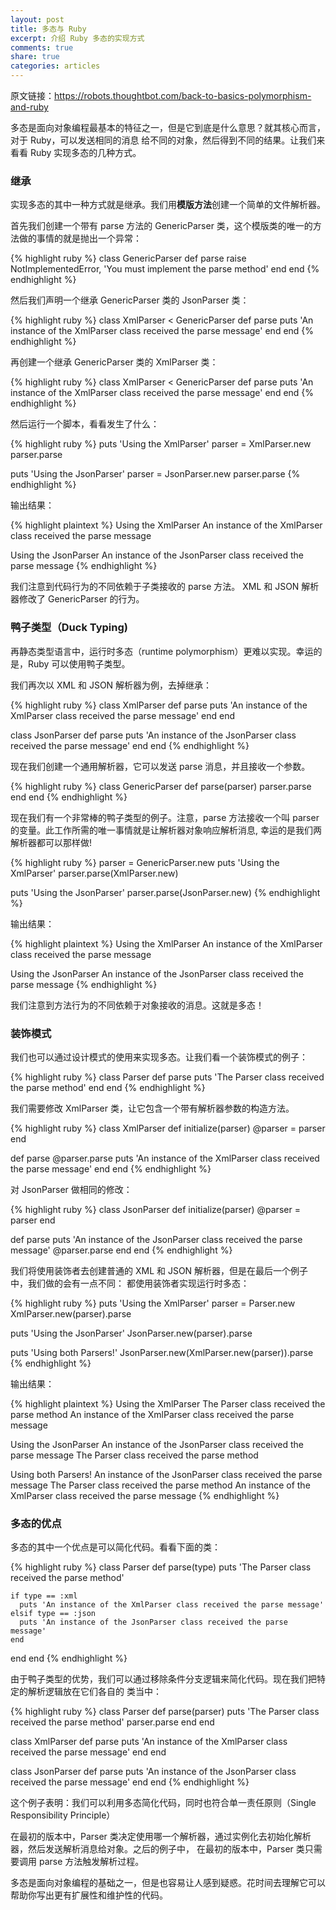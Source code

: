 ```yaml
---
layout: post
title: 多态与 Ruby
excerpt: 介绍 Ruby 多态的实现方式
comments: true
share: true
categories: articles
---
```


原文链接：https://robots.thoughtbot.com/back-to-basics-polymorphism-and-ruby

多态是面向对象编程最基本的特征之一，但是它到底是什么意思？就其核心而言，对于 Ruby，可以发送相同的消息
给不同的对象，然后得到不同的结果。让我们来看看 Ruby 实现多态的几种方式。

### 继承

实现多态的其中一种方式就是继承。我们用**模版方法**创建一个简单的文件解析器。

首先我们创建一个带有 parse 方法的 GenericParser 类，这个模版类的唯一的方法做的事情的就是抛出一个异常：

{% highlight ruby %}
class GenericParser
  def parse
    raise NotImplementedError, 'You must implement the parse method'
  end
end
{% endhighlight %}

然后我们声明一个继承 GenericParser 类的 JsonParser 类：

{% highlight ruby %}
class XmlParser < GenericParser
  def parse
    puts 'An instance of the XmlParser class received the parse message'
  end
end
{% endhighlight %}

再创建一个继承 GenericParser 类的 XmlParser 类：

{% highlight ruby %}
class XmlParser < GenericParser
  def parse
    puts 'An instance of the XmlParser class received the parse message'
  end
end
{% endhighlight %}

然后运行一个脚本，看看发生了什么：

{% highlight ruby %}
puts 'Using the XmlParser'
parser = XmlParser.new
parser.parse

puts 'Using the JsonParser'
parser = JsonParser.new
parser.parse
{% endhighlight %}

输出结果：

{% highlight plaintext %}
Using the XmlParser
An instance of the XmlParser class received the parse message

Using the JsonParser
An instance of the JsonParser class received the parse message
{% endhighlight %}

我们注意到代码行为的不同依赖于子类接收的 parse 方法。 XML 和 JSON 解析器修改了 GenericParser 的行为。

### 鸭子类型（Duck Typing)

再静态类型语言中，运行时多态（runtime polymorphism）更难以实现。幸运的是，Ruby 可以使用鸭子类型。

我们再次以 XML 和 JSON 解析器为例，去掉继承：

{% highlight ruby %}
class XmlParser
  def parse
    puts 'An instance of the XmlParser class received the parse message'
  end
end

class JsonParser
  def parse
    puts 'An instance of the JsonParser class received the parse message'
  end
end
{% endhighlight %}

现在我们创建一个通用解析器，它可以发送 parse 消息，并且接收一个参数。

{% highlight ruby %}
class GenericParser
  def parse(parser)
    parser.parse
  end
end
{% endhighlight %}

现在我们有一个非常棒的鸭子类型的例子。注意，parse 方法接收一个叫 parser 的变量。此工作所需的唯一事情就是让解析器对象响应解析消息,
幸运的是我们两解析器都可以那样做!

{% highlight ruby %}
parser = GenericParser.new
puts 'Using the XmlParser'
parser.parse(XmlParser.new)

puts 'Using the JsonParser'
parser.parse(JsonParser.new)
{% endhighlight %}

输出结果：

{% highlight plaintext %}
Using the XmlParser
An instance of the XmlParser class received the parse message

Using the JsonParser
An instance of the JsonParser class received the parse message
{% endhighlight %}

我们注意到方法行为的不同依赖于对象接收的消息。这就是多态！

### 装饰模式

我们也可以通过设计模式的使用来实现多态。让我们看一个装饰模式的例子：

{% highlight ruby %}
class Parser
  def parse
    puts 'The Parser class received the parse method'
  end
end
{% endhighlight %}

我们需要修改 XmlParser 类，让它包含一个带有解析器参数的构造方法。

{% highlight ruby %}
class XmlParser
  def initialize(parser)
    @parser = parser
  end

  def parse
    @parser.parse
    puts 'An instance of the XmlParser class received the parse message'
  end
end
{% endhighlight %}

对 JsonParser 做相同的修改：

{% highlight ruby %}
class JsonParser
  def initialize(parser)
    @parser = parser
  end

  def parse
    puts 'An instance of the JsonParser class received the parse message'
    @parser.parse
  end
end
{% endhighlight %}

我们将使用装饰者去创建普通的 XML 和 JSON 解析器，但是在最后一个例子中，我们做的会有一点不同：
都使用装饰者实现运行时多态：

{% highlight ruby %}
puts 'Using the XmlParser'
parser = Parser.new
XmlParser.new(parser).parse

puts 'Using the JsonParser'
JsonParser.new(parser).parse

puts 'Using both Parsers!'
JsonParser.new(XmlParser.new(parser)).parse
{% endhighlight %}

输出结果：

{% highlight plaintext %}
Using the XmlParser
The Parser class received the parse method
An instance of the XmlParser class received the parse message

Using the JsonParser
An instance of the JsonParser class received the parse message
The Parser class received the parse method

Using both Parsers!
An instance of the JsonParser class received the parse message
The Parser class received the parse method
An instance of the XmlParser class received the parse message
{% endhighlight %}

### 多态的优点

多态的其中一个优点是可以简化代码。看看下面的类：

{% highlight ruby %}
class Parser
  def parse(type)
    puts 'The Parser class received the parse method'

    if type == :xml
      puts 'An instance of the XmlParser class received the parse message'
    elsif type == :json
      puts 'An instance of the JsonParser class received the parse message'
    end
  end
end
{% endhighlight %}

由于鸭子类型的优势，我们可以通过移除条件分支逻辑来简化代码。现在我们把特定的解析逻辑放在它们各自的
类当中：

{% highlight ruby %}
class Parser
  def parse(parser)
    puts 'The Parser class received the parse method'
    parser.parse
  end
end

class XmlParser
  def parse
    puts 'An instance of the XmlParser class received the parse message'
  end
end

class JsonParser
  def parse
    puts 'An instance of the JsonParser class received the parse message'
  end
end
{% endhighlight %}

这个例子表明：我们可以利用多态简化代码，同时也符合单一责任原则（Single Responsibility Principle）

在最初的版本中，Parser 类决定使用哪一个解析器，通过实例化去初始化解析器，然后发送解析消息给对象。之后的例子中，
在最初的版本中，Parser 类只需要调用 parse 方法触发解析过程。

多态是面向对象编程的基础之一，但是也容易让人感到疑惑。花时间去理解它可以帮助你写出更有扩展性和维护性的代码。
